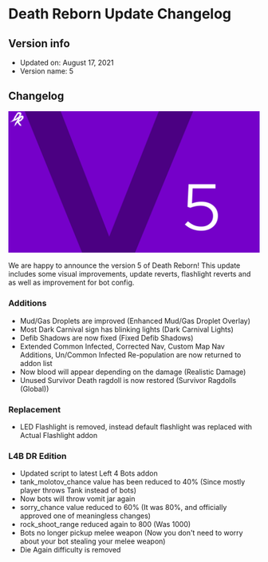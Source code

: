 # Death Reborn Update Changelog
## Version info
- Updated on: August 17, 2021
- Version name: 5

## Changelog
![Death Reborn 5](https://github.com/DeathReborn/Artworks/blob/main/version/5/banner.png?raw=true)

We are happy to announce the version 5 of Death Reborn! This update includes some visual improvements, update reverts, flashlight reverts and as well as improvement for bot config.

### Additions
- Mud/Gas Droplets are improved (Enhanced Mud/Gas Droplet Overlay)
- Most Dark Carnival sign has blinking lights (Dark Carnival Lights)
- Defib Shadows are now fixed (Fixed Defib Shadows)
- Extended Common Infected, Corrected Nav, Custom Map Nav Additions, Un/Common Infected Re-population are now returned to addon list
- Now blood will appear depending on the damage (Realistic Damage)
- Unused Survivor Death ragdoll is now restored (Survivor Ragdolls (Global))

### Replacement
- LED Flashlight is removed, instead default flashlight was replaced with Actual Flashlight addon

### L4B DR Edition
- Updated script to latest Left 4 Bots addon
- tank_molotov_chance value has been reduced to 40% (Since mostly player throws Tank instead of bots)
- Now bots will throw vomit jar again
- sorry_chance value reduced to 60% (It was 80%, and officially approved one of meaningless changes)
- rock_shoot_range reduced again to 800 (Was 1000)
- Bots no longer pickup melee weapon (Now you don't need to worry about your bot stealing your melee weapon)
- Die Again difficulty is removed
